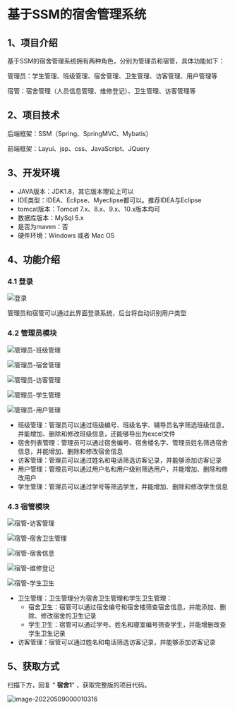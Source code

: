 # 基于SSM的宿舍管理系统

## 1、项目介绍

基于SSM的宿舍管理系统拥有两种角色，分别为管理员和宿管，具体功能如下：

管理员：学生管理、班级管理、宿舍管理、卫生管理、访客管理、用户管理等

宿管：宿舍管理（人员信息管理、维修登记）、卫生管理、访客管理等


## 2、项目技术

后端框架：SSM（Spring、SpringMVC、Mybatis）

前端框架：Layui、jsp、css、JavaScript、JQuery

## 3、开发环境

- JAVA版本：JDK1.8，其它版本理论上可以
- IDE类型：IDEA、Eclipse、Myeclipse都可以。推荐IDEA与Eclipse
- tomcat版本：Tomcat 7.x、8.x、9.x、10.x版本均可
- 数据库版本：MySql 5.x
- 是否为maven：否
- 硬件环境：Windows 或者 Mac OS


## 4、功能介绍

### 4.1 登录

![登录](https://project-images-1256969109.cos.ap-chongqing.myqcloud.com/Typora-Images/20220519211525.jpg)

管理员和宿管可以通过此界面登录系统，后台将自动识别用户类型

### 4.2 管理员模块

![管理员-班级管理](https://project-images-1256969109.cos.ap-chongqing.myqcloud.com/Typora-Images/20220519211617.jpg)

![管理员-宿舍管理](https://project-images-1256969109.cos.ap-chongqing.myqcloud.com/Typora-Images/20220519211619.jpg)

![管理员-访客管理](https://project-images-1256969109.cos.ap-chongqing.myqcloud.com/Typora-Images/20220519211621.jpg)

![管理员-学生管理](https://project-images-1256969109.cos.ap-chongqing.myqcloud.com/Typora-Images/20220519211627.jpg)

![管理员-用户管理](https://project-images-1256969109.cos.ap-chongqing.myqcloud.com/Typora-Images/20220519211628.jpg)

- 班级管理：管理员可以通过班级编号、班级名字、辅导员名字筛选班级信息，并能增加、删除和修改班级信息，还能够导出为excel文件
- 宿舍列表管理：管理员可以通过宿舍编号、宿舍楼名字、管理员姓名筛选宿舍信息，并能增加、删除和修改宿舍信息
- 访客管理：管理员可以通过姓名和电话筛选访客记录，并能够添加访客记录
- 用户管理：管理员可以通过用户名和用户级别筛选用户，并能增加、删除和修改用户
- 学生管理：管理员可以通过学号等筛选学生，并能增加、删除和修改学生信息

### 4.3 宿管模块

![宿管-访客管理](https://project-images-1256969109.cos.ap-chongqing.myqcloud.com/Typora-Images/20220519212205.jpg)

![宿管-宿舍卫生管理](https://project-images-1256969109.cos.ap-chongqing.myqcloud.com/Typora-Images/20220519212208.jpg)

![宿管-宿舍信息](https://project-images-1256969109.cos.ap-chongqing.myqcloud.com/Typora-Images/20220519212210.jpg)

![宿管-维修登记](https://project-images-1256969109.cos.ap-chongqing.myqcloud.com/Typora-Images/20220519212213.jpg)

![宿管-学生卫生](https://project-images-1256969109.cos.ap-chongqing.myqcloud.com/Typora-Images/20220519212216.jpg)

- 卫生管理：卫生管理分为宿舍卫生管理和学生卫生管理：
  * 宿舍卫生：宿管可以通过宿舍编号和宿舍楼筛查宿舍信息，并能添加、删除、修改宿舍的卫生记录
  * 学生卫生：宿管可以通过学号、姓名和寝室编号筛查学生，并能增删改查学生卫生记录
- 访客管理：宿管可以通过姓名和电话筛选访客记录，并能够添加访客记录

## 5、获取方式

扫描下方，回复 “ **宿舍1**” ，获取完整版的项目代码。

![image-20220509000010316](https://project-images-1256969109.cos.ap-chongqing.myqcloud.com/Typora-Images/202205281253739.png)



